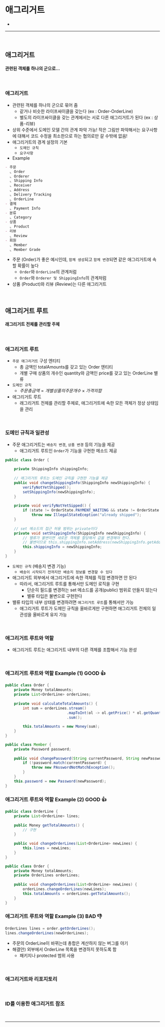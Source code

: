 # 애그리거트
> 
* 

<hr>
<br>

## 애그리거트
#### 관련된 객체를 하나의 군으로...

<br>

### 애그리거트
* 관련된 객체를 하나의 군으로 묶어 줌
  * 같거나 비슷한 라이프싸이클을 갖는다 (ex : Order-OrderLine)
  * 별도의 라이프싸이클을 갖는 관계에서는 서로 다른 애그리거트가 된다 (ex : 상품-리뷰)
* 상위 수준에서 도메인 모델 간의 관계 파악 가능! 작은 그림만 파악해서는 요구사항에 대해서 코드 수정을 최소한으로 하는 협의로만 갈 수밖에 없음!
* 애그리거트의 경계 설정의 기본
  * `도메인 규칙`
  * `요구사항`
* Example
```markdown
- 주문
  ⌞ Order
  ⌞ Orderer
  ⌞ Shipping Info
  ⌞ Receiver
  ⌞ Address
  ⌞ Delivery Tracking 
  ⌞ OrderLine 
- 결제
  ⌞ Payment Info
- 분류
  ⌞ Category
- 상품
  ⌞ Product
- 리뷰
  ⌞ Review
- 회원
  ⌞ Member
  ⌞ Member Grade
```
* 주문 (Order)가 좋은 예시인데, `함께 생성`되고 `함께 변경`되면 같은 애그리거트에 속할 확률이 높다
  * `Order`와 `OrderLine`의 관계처럼
  * `Order`와 `Orderer 및 ShippingInfo`의 관계처럼
* 상품 (Product)와 리뷰 (Review)는 다른 애그리거트

<br>

## 애그리거트 루트
#### 래그리거트 전체를 관리할 주체

<br>

### 애그리거트 루트
* `주문 애그리거트` 구성 엔티티
  * 총 금액인 totalAmounts를 갖고 있는 Order 엔티티
  * 개별 구매 상품의 개수인 quantity와 금액인 price를 갖고 있는 OrderLine 밸류
* `도메인 규칙`
  * $주문 총 금액 = 개별 상품의 주문 개수 \times 가격의 합$
* 애그리거트 루트
  * 래그리거트 전체를 관리할 주체로, 애그리거트에 속한 모든 객체가 정상 상태임을 관리

<br>

### 도메인 규칙과 일관성
* 주문 애그리거트는 `배송지 변경`, `상품 변경` 등의 기능을 제공
  * 애그리거트 루트인 `Order`가 기능을 구현한 메소드 제공

```java
public class Order {
    
    private ShippingInfo shippingInfo;
    
    // 애그리거트 루트는 도메인 규칙을 구현한 기능을 제공
    public void changeShippingInfo(ShippingInfo newShippingInfo) {
        verifyNotYetShipped();
        setShippingInfo(newShippingInfo);
    }
    
    private void verifyNotYetSipped() {
        if (state != OrderState.PAYMENT_WAITING && state != OrderState.PREPARING)
            throw new IllegalStateEception("already shipped");
    }
    
    // set 메소드의 접근 허용 범위는 private이다
    private void setShippingInfo(ShippingInfo newShippingInfo) {
        // 밸류가 불변이면 새로운 객체를 할당해서 값을 변경해야 한다.
        // 불변이므로 this.shippingInfo.setAddress(newShippingInfo.getAddress())와 같은 코드를 사용할 수 없다.
        this.shippingInfo = newShippingInfo;
    }
}
```
* `도메인 규칙` (배송지 변경 기능)
  * `배송이 시작되기 전까지만 배송지 정보를 변경할 수 있다`
* 애그리거트 외부에서 애그리거트에 속한 객체를 직접 변경하면 안 된다
  * 따라서, 애그리거트 루트를 통해서만 도메인 로직을 구현
    * 단순히 필드를 변경하는 set 메소드를 공개(public) 범위로 만들지 않는다
    * 밸류 타입은 불변으로 구현한다
* 밸류 타입의 내부 상태를 변경하려면 `애그리거트 루트`를 통해서만 가능
  * 애그리거트 루트가 도메인 규칙을 올바르게만 구현하면 애그리거트 전체의 일관성을 올바르게 유지 가능

<br>

### 애그리거트 루트와 역할
* 애그리거트 루트는 애그리거트 내부의 다른 객체를 조합해서 기능 완성

<br>

### 애그리거트 루트와 역할 Example (1) GOOD 👍
```java
public class Order {
    private Money totalAmounts;
    private List<OrderLine> orderLines;
    
    private void calculateTotalAmounts() {
        int sum = orderLines.stream()
                            .mapToInt(ol -> ol.getPrice() * ol.getQuantity())
                            .sum();
                            
        this.totalAmounts = new Money(sum);
    }
}
```

```java
public class Member {
    private Password password;
    
    public void changePassword(String currentPassword, String newPassword) {
        if (!password.match(currentPassword) {
            throw new PAsswordNotMatchException();
        }
    }
    this.password = new Password(newPassword);
}
```

### 애그리거트 루트와 역할 Example (2) GOOD 👍
```java
public class OrderLine {
    private List<OrderLine> lines;
    
    public Money getTotalAmounts() {
        // 구현
    }
    
    public void changeOrderLines(List<OrderLine> newLines) {
        this.lines = newLines;
    }
}
```

```java
public class Order { 
    private Money totalAmounts;
    private OrderLines orderLines;
    
    public void changeOrderLines(List<OrderLine> newLines) {
        orderLines.changeOrderLines(newLines);
        this.totalAmounts = orderLines.getTotalAmounts();
    }
}
```

### 애그리거트 루트와 역할 Example (3) BAD 👎
```java
OrderLines lines = order.getOrderLines();
lines.changeOrderLines(newOrderLines);
```
* 주문의 OrderLine이 바뀌는데 총합은 계산하지 않는 버그를 야기
* 해결안) 외부에서 OrderLine 목록을 변경하지 못하도록 함
  * 패키지나 protected 범위 사용

<br>

### 애그리거트와 리포지토리

<br>

### ID를 이용한 애그리거트 참조

<br>
<hr>
<br>
